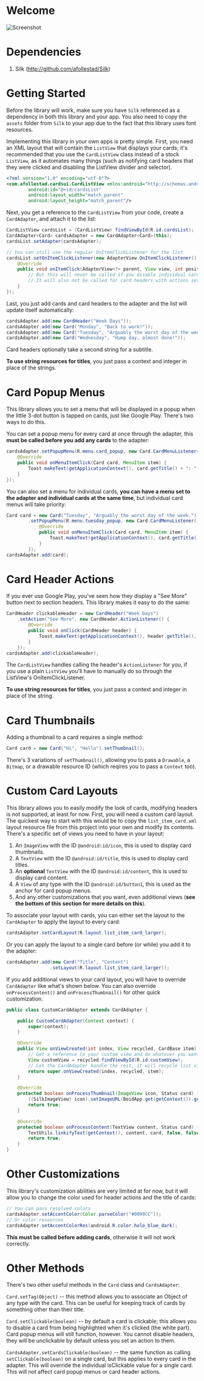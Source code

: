 Welcome
=============

![Screenshot](https://raw.github.com/afollestad/Cards-UI/master/images/device-2013-08-15-121417_framed.png)

Dependencies
=============
1. Silk (http://github.com/afollestad/Silk)

Getting Started
=============
Before the library will work, make sure you have `Silk` referenced as a dependency in both this library and your app.
You also need to copy the `assets` folder from `Silk` to your app due to the fact that this library uses font resources.

Implementing this library in your own apps is pretty simple. First, you need an XML layout that will contain the `ListView`
that displays your cards; it's recommended that you use the `CardListView` class instead of a stock `ListView`, as it
automates many things (such as notifying card headers that they were clicked and disabling the ListView divider and selector).

```xml
<?xml version="1.0" encoding="utf-8"?>
<com.afollestad.cardsui.CardListView xmlns:android="http://schemas.android.com/apk/res/android"
        android:id="@+id/cardsList"
        android:layout_width="match_parent"
        android:layout_height="match_parent"/>
```

Next, you get a reference to the `CardListView` from your code, create a `CardAdapter`, and attach it to the list:

```java
CardListView cardsList = (CardListView) findViewById(R.id.cardsList);
CardAdapter<Card> cardsAdapter = new CardAdapter<Card>(this);
cardsList.setAdapter(cardsAdapter);

// You can still use the regular OnItemClickListener for the list
cardsList.setOnItemClickListener(new AdapterView.OnItemClickListener() {
    @Override
    public void onItemClick(AdapterView<?> parent, View view, int position, long id) {
        // But this will never be called if you disable individual cards or the entire CardAdapter from being clickable
        // It will also not be called for card headers with actions set to them.
    }
});
```

Last, you just add cards and card headers to the adapter and the list will update itself automatically:

```java
cardsAdapter.add(new CardHeader("Week Days"));
cardsAdapter.add(new Card("Monday", "Back to work!"));
cardsAdapter.add(new Card("Tuesday", "Arguably the worst day of the week."));
cardsAdapter.add(new Card("Wednesday", "Hump day, almost done!"));
```

Card headers optionally take a second string for a subtitle.

**To use string resources for titles**, you just pass a context and integer in place of the strings.

Card Popup Menus
===============
This library allows you to set a menu that will be displayed in a popup when the little 3-dot button is tapped on cards,
just like Google Play. There's two ways to do this.

You can set a popup menu for every card at once through the adapter, this **must be called before you add any cards** to
the adapter:

```java
cardsAdapter.setPopupMenu(R.menu.card_popup, new Card.CardMenuListener<Card>() {
    @Override
    public void onMenuItemClick(Card card, MenuItem item) {
        Toast.makeText(getApplicationContext(), card.getTitle() + ": " + item.getTitle(), Toast.LENGTH_SHORT).show();
    }
});
```

You can also set a menu for individual cards, **you can have a menu set to the adapter and individual cards at the same time**,
but individual card menus will take priority:

```java
Card card = new Card("Tuesday", "Arguably the worst day of the week.")
        .setPopupMenu(R.menu.tuesday_popup, new Card.CardMenuListener() {
            @Override
            public void onMenuItemClick(Card card, MenuItem item) {
                Toast.makeText(getApplicationContext(), card.getTitle() + ": " + item.getTitle(), Toast.LENGTH_SHORT).show();
            }
        });
cardsAdapter.add(card);
```

Card Header Actions
==============
If you ever use Google Play, you've seen how they display a "See More" button next to section headers. This library
makes it easy to do the same:

```java
CardHeader clickableHeader = new CardHeader("Week Days")
    .setAction("See More", new CardHeader.ActionListener() {
        @Override
        public void onClick(CardHeader header) {
            Toast.makeText(getApplicationContext(), header.getTitle(), Toast.LENGTH_LONG).show();
        }
    });
cardsAdapter.add(clickableHeader);
```

The `CardListView` handles calling the header's `ActionListener` for you, if you use a plain `ListView` you'll have to
manually do so through the ListView's OnItemClickListener.

**To use string resources for titles**, you just pass a context and integer in place of the string.

Card Thumbnails
===============
Adding a thumbnail to a card requires a single method:

```java
Card card = new Card("Hi", "Hello").setThumbnail();
```

There's 3 variations of `setThumbnail()`, allowing you to pass a `Drawable`, a `Bitmap`, or a drawable resource ID (which reqires you to pass a `Context` too).

Custom Card Layouts
==============
This library allows you to easily modify the look of cards, modifying headers is not supported, at least for now. First,
you will need a custom card layout. The quickest way to start with this would be to copy the `list_item_card.xml`
layout resource file from this project into your own and modify its contents. There's a specific set of views you need
to have in your layout:

1. An `ImageView` with the ID `@android:id/icon`, this is used to display card thumbnails.
2. A `TextView` with the ID `@android:id/title`, this is used to display card titles.
3. An **optional** `TextView` with the ID `@android:id/content`, this is used to display card content.
4. A `View` of any type with the ID `@android:id/button1`, this is used as the anchor for card popup menus.
5. And any other customizations that you want, even additional views (**see the bottom of this section for more details on this**).

To associate your layout with cards, you can either set the layout to the `CardAdapter` to apply the layout to every card:

```java
cardsAdapter.setCardLayout(R.layout.list_item_card_larger);
```

Or you can apply the layout to a single card before (or while) you add it to the adapter:

```java
cardsAdapter.add(new Card("Title", "Content")
                .setLayout(R.layout.list_item_card_larger));
```

If you add additional views to your card layout, you will have to override `CardAdapter` like what's shown below. You can also
override `onProcessContent()` and `onProcessThumbnail()` for other quick customization.

```java
public class CustomCardAdapter extends CardAdapter {

    public CustomCardAdapter(Context context) {
        super(context);
    }

    @Override
    public View onViewCreated(int index, View recycled, CardBase item) {
        // Get a reference to your custom view and do whatever you want with it
        View customView = recycled.findViewById(R.id.customView);
        // Let the CardAdapter handle the rest, it will recycle list views and everything for you
        return super.onViewCreated(index, recycled, item);
    }

    @Override
    protected boolean onProcessThumbnail(ImageView icon, Status card) {
        ((SilkImageView) icon).setImageURL(BoidApp.get(getContext()).getImageLoader(), card.getUser().getProfileImageURL());
        return true;
    }

    @Override
    protected boolean onProcessContent(TextView content, Status card) {
        TextUtils.linkifyText(getContext(), content, card, false, false);
        return true;
    }
}
```

Other Customizations
==============
This library's customization abilities are very limited at for now, but it will allow you to change the color used for header actions
and the title of cards:

```java
// You can pass resolved colors
cardsAdapter.setAccentColor(Color.parseColor("#0099CC"));
// Or color resources
cardsAdapter.setAccentColorRes(android.R.color.holo_blue_dark);
```

**This must be called before adding cards**, otherwise it will not work correctly.

Other Methods
===============
There's two other useful methods in the `Card` class and `CardsAdapter`:

`Card.setTag(Object)` -- this method allows you to associate an Object of any type with the card. This can be useful for keeping track of cards
by something other than their title.

`Card.setClickable(boolean)` -- by default a card is clickable; this allows you to disable a card from being highlighted when it's clicked (the white part).
Card popup menus will still function, however. You cannot disable headers, they will be unclickable by default unless you set
 an action to them.

`CardsAdapter.setCardsClickable(boolean)` -- the same function as calling `setClickable(boolean)` on a single card, but this applies
to every card in the adapter. This will override the individual isClickable value for a single card. This will not affect card popup menus or card header actions.